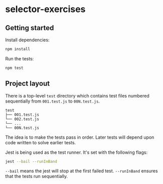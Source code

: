 
# selector-exercises

## Getting started

Install dependencies:

```bash
npm install
```

Run the tests:
 
```bash
npm test
```
 

## Project layout

There is a top-level `test` directory which contains test files numbered sequentially from `001.test.js` to `00N.test.js`.

```
test
├── 001.test.js
└── 002.test.js
└── ...
└── 00N.test.js
```

The idea is to make the tests pass in order. Later tests will depend upon code written to solve earlier tests.

Jest is being used as the test runner. It's set with the following flags:

```bash
jest --bail --runInBand
```

`--bail` means the jest will stop at the first failed test.
`--runInBand` ensures that the tests run sequentially.